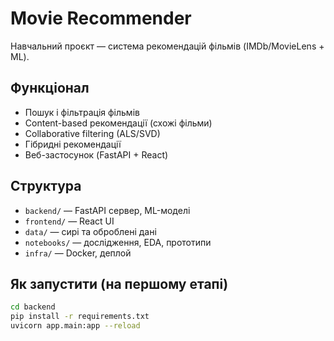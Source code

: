 # Movie Recommender

Навчальний проєкт — система рекомендацій фільмів (IMDb/MovieLens + ML).

## Функціонал
- Пошук і фільтрація фільмів
- Content-based рекомендації (схожі фільми)
- Collaborative filtering (ALS/SVD)
- Гібридні рекомендації
- Веб-застосунок (FastAPI + React)

## Структура
- `backend/` — FastAPI сервер, ML-моделі
- `frontend/` — React UI
- `data/` — сирі та оброблені дані
- `notebooks/` — дослідження, EDA, прототипи
- `infra/` — Docker, деплой

## Як запустити (на першому етапі)
```bash
cd backend
pip install -r requirements.txt
uvicorn app.main:app --reload

